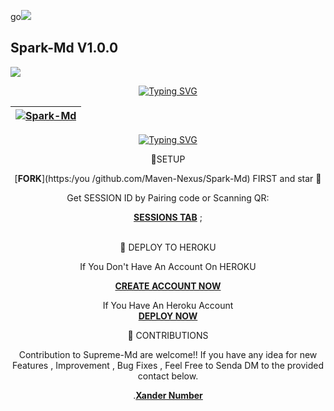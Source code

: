 go<a><img src='https://i.imgur.com/LyHic3i.gif'/></a>
## Spark-Md V1.0.0 
<a><img src='https://i.imgur.com/LyHic3i.gif'/></a>

<div align="center">
<a href="https://git.io/typing-svg"><img src="https://readme-typing-svg.demolab.com?font=Black+Ops+One&size=50&pause=1000&color=1BAFBAFF&center=true&width=910&height=100&lines=SPARK+MD;A+WHATSAPP+DEVICE; WHICH+IS+JUST+DEVELOPED" alt="Typing SVG" /></a>
  </p>
<div align="center">

| [![Spark-Md](https://telegra.ph/file/327ed42da2d4edad26f63.jpg?lenght=30width=30)](https://github.com/Spark-Md)|
|----|

<p align="center">
 <a href="https://git.io/typing-svg"><img src="http://readme-typing-svg.herokuapp.com?font=Fira+Code&pause=1000&width=435&lines=A+Simple+WHATSAPP+BOT+Made+with+%F0%9F%A4%8D;SPARK+MD" alt="Typing SVG" /></a>







🔗SETUP

[**FORK**](https:/you /github.com/Maven-Nexus/Spark-Md) FIRST and star 🌟 

Get SESSION ID by Pairing code or Scanning QR: 


[**SESSIONS TAB**](https://supresession-c8207054b6c5.herokuapp.com/) ; <br><br>         


🔗 DEPLOY TO HEROKU 

 
If You Don't Have An Account On HEROKU

[**CREATE ACCOUNT NOW**](https://id.heroku.com/login) 


If You Have An Heroku Account  
[**DEPLOY NOW**](https://dashboard.heroku.com/new?template=https://github.com/Maven-Nexus/Spark-Md) 


🔗 CONTRIBUTIONS

Contribution to Supreme-Md are welcome!! If you have any idea for new Features , Improvement , Bug Fixes , Feel Free to Senda DM to the provided contact below.

.[**Xander Number**](https://wa.me/2349024553612)


 






















































                                                           
                                                                                                                                                                                                                                                                                                                                                                                 

